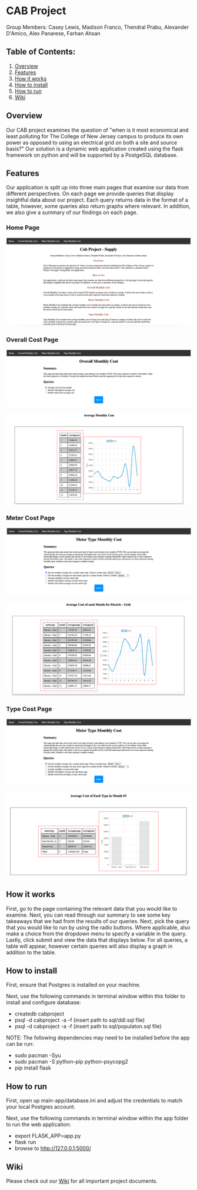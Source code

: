 # CAB Project

Group Members: Casey Lewis, Madison Franco, Thendral Prabu, Alexander D'Amico, Alex Panarese, Farhan Ahsan

## Table of Contents:

1. [Overview](#Overview)
2. [Features](#features)
3. [How it works](#instructions)
4. [How to install](#install)
5. [How to run](#run)
6. [Wiki](#wiki)

## Overview <a name="Overview"></a>

Our CAB project examines the question of "when is it most economical and least polluting for The College of New Jersey campus to produce its own power as opposed to using an electrical grid on both a site and source basis?" Our solution is a dynamic web application created using the flask framework on python and will be supported by a PostgeSQL database. 

## Features <a name="features"></a>

Our application is split up into three main pages that examine our data from different perspectives. On each page we provide queries that display insightful data about our project. Each query returns data in the format of a table, however, some queries also return graphs where relevant. In addition, we also give a summary of our findings on each page.

### Home Page

![Home Page](doc/images/home.png "Home")

### Overall Cost Page

![Overall Cost Form](doc/images/overall-form.png "Overall Form")

![Overall Cost Graph](doc/images/overall-graph.png "Overall Graph")

### Meter Cost Page

![Meter Cost Form](doc/images/meter-form.png "Meter Form")

![Meter Cost Graph](doc/images/meter-graph.png "Meter Graph")

### Type Cost Page

![Type Cost Form](doc/images/type-form.png "Type Form")

![Type Cost Graph](doc/images/type-graph.png "Type Graph")

## How it works <a name="instructions"></a>

First, go to the page containing the relevant data that you would like to examine. Next, you can read through our summary to see some key takeaways that we had from the results of our queries. Next, pick the query that you would like to run by using the radio buttons. Where applicable, also make a choice from the dropdown menu to specify a variable in the query. Lastly, click submit and view the data that displays below. For all queries, a table will appear, however certain queries will also display a graph in addition to the table.

## How to install <a name="install"></a>

First, ensure that Postgres is installed on your machine.

Next, use the following commands in terminal window within this folder to install and configure database:

- createdb cabproject
- psql -d cabproject -a -f (insert path to sql/ddl.sql file)
- psql -d cabproject -a -f (insert path to sql/populaton.sql file)

NOTE: The following dependencies may need to be installed before the app can be run:

- sudo pacman -Syu
- sudo pacman -S python-pip python-psycopg2
- pip install flask

## How to run <a name="run"></a>

First, open up main-app/database.ini and adjust the credentials to match your local Postgres account.

Next, use the following commands in terminal window within the app folder to run the web application:

- export FLASK_APP=app.py
- flask run
- browse to http://127.0.0.1:5000/

## Wiki <a name = "wiki"></a>

Please check out our [Wiki](https://github.com/TCNJ-degoodj/cab-project-1-1/wiki) for all important project documents.
